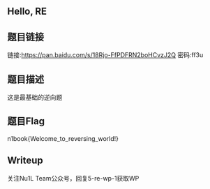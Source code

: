## Hello, RE
## 题目链接
链接:https://pan.baidu.com/s/18Rjo-FfPDFRN2boHCvzJ2Q 密码:ff3u

## 题目描述
这是最基础的逆向题

## 题目Flag
n1book{Welcome_to_reversing_world!}

## Writeup
关注Nu1L Team公众号，回复5-re-wp-1获取WP